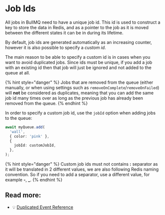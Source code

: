 # Job Ids

All jobs in BullMQ need to have a unique job id. This id is used to construct a key to store the data in Redis, and as a pointer to the job as it is moved between the different states it can be in during its lifetime.

By default, job ids are generated automatically as an increasing counter, however it is also possible to specify a _custom id_.

The main reason to be able to specify a custom id is in cases when you want to avoid duplicated jobs. Since ids must be unique, if you add a job with an existing id then that job will just be ignored and not added to the queue at all.

{% hint style="danger" %}
Jobs that are removed from the queue (either manually, or when using settings such as `removeOnComplete`/`removeOnFailed`) will **not** be considered as duplicates, meaning that you can add the same job id many times over as long as the previous job has already been removed from the queue.
{% endhint %}

In order to specify a custom job id, use the `jobId` option when adding jobs to the queue:

```typescript
await myQueue.add(
  'wall',
  { color: 'pink' },
  {
    jobId: customJobId,
  },
);
```

{% hint style="danger" %}
Custom job ids must not contains **:** separator as it will be translated in 2 different values, we are also following Redis naming convention. So if you need to add a separator, use a different value, for example **-**, **\_**.
{% endhint %}

## Read more:

- 💡 [Duplicated Event Reference](https://api.docs.bullmq.io/interfaces/v5.QueueEventsListener.html#duplicated)
